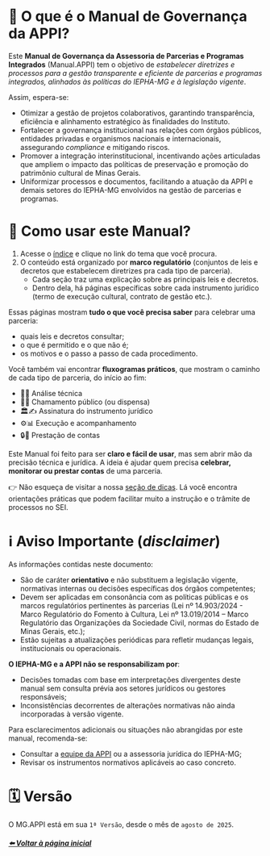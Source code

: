 # 🤗 O que é o Manual de Governança da APPI?

Este **Manual de Governança da Assessoria de Parcerias e Programas Integrados** (Manual.APPI) tem o objetivo de _estabelecer diretrizes e processos para a gestão transparente e eficiente de parcerias e programas integrados, alinhados às políticas do IEPHA-MG e à legislação vigente_.

Assim, espera-se:
- Otimizar a gestão de projetos colaborativos, garantindo transparência, eficiência e alinhamento estratégico às finalidades do Instituto.
- Fortalecer a governança institucional nas relações com órgãos públicos, entidades privadas e organismos nacionais e internacionais, assegurando _compliance_ e mitigando riscos.
- Promover a integração interinstitucional, incentivando ações articuladas que ampliem o impacto das políticas de preservação e promoção do patrimônio cultural de Minas Gerais.
- Uniformizar processos e documentos, facilitando a atuação da APPI e demais setores do IEPHA-MG envolvidos na gestão de parcerias e programas.

# 🧭 Como usar este Manual?

1. Acesse o [índice](https://lucasfainblat.github.io/manual.appi) e clique no link do tema que você procura.  
2. O conteúdo está organizado por **marco regulatório** (conjuntos de leis e decretos que estabelecem diretrizes pra cada tipo de parceria).
   - Cada seção traz uma explicação sobre as principais leis e decretos.  
   - Dentro dela, há páginas específicas sobre cada instrumento jurídico (termo de execução cultural, contrato de gestão etc.).  

Essas páginas mostram **tudo o que você precisa saber** para celebrar uma parceria:  
- quais leis e decretos consultar;  
- o que é permitido e o que não é;  
- os motivos e o passo a passo de cada procedimento.  

Você também vai encontrar **fluxogramas práticos**, que mostram o caminho de cada tipo de parceria, do início ao fim:  
- 🧐📑 Análise técnica
- 📢📜 Chamamento público (ou dispensa)
- 🏛️✍️ Assinatura do instrumento jurídico
- ⚙️📊 Execução e acompanhamento
- 🔒👮 Prestação de contas

Este Manual foi feito para ser **claro e fácil de usar**, mas sem abrir mão da precisão técnica e jurídica. A ideia é ajudar quem precisa **celebrar, monitorar ou prestar contas** de uma parceria.  

👉 Não esqueça de visitar a nossa [seção de dicas](https://lucasfainblat.github.io/manual.appi/paginas/parcerias/README.html). Lá você encontra orientações práticas que podem facilitar muito a instrução e o trâmite de processos no SEI.  

# ℹ️ Aviso Importante (_disclaimer_)

As informações contidas neste documento:

- São de caráter **orientativo** e não substituem a legislação vigente, normativas internas ou decisões específicas dos órgãos competentes;
- Devem ser aplicadas em consonância com as políticas públicas e os marcos regulatórios pertinentes às parcerias (Lei nº 14.903/2024 - Marco Regulatório do Fomento à Cultura, Lei nº 13.019/2014 – Marco Regulatório das Organizações da Sociedade Civil, normas do Estado de Minas Gerais, etc.);
- Estão sujeitas a atualizações periódicas para refletir mudanças legais, institucionais ou operacionais.

**O IEPHA-MG e a APPI não se responsabilizam por**:
- Decisões tomadas com base em interpretações divergentes deste manual sem consulta prévia aos setores jurídicos ou gestores responsáveis;
- Inconsistências decorrentes de alterações normativas não ainda incorporadas à versão vigente.

Para esclarecimentos adicionais ou situações não abrangidas por este manual, recomenda-se:
- Consultar a [equipe da APPI](https://lucasfainblat.github.io/manual.appi/paginas/appi/README.html) ou a assessoria jurídica do IEPHA-MG;
- Revisar os instrumentos normativos aplicáveis ao caso concreto.

# 🗓️ Versão

O MG.APPI está em sua `1ª Versão`, desde o mês de `agosto de 2025`.

##### [⬅️ Voltar à página inicial](https://lucasfainblat.github.io/manual.appi)
